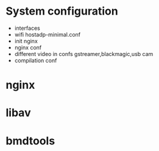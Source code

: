 # System configuration 

- interfaces
- wifi hostadp-minimal.conf
- init nginx
- nginx conf
- different video in confs gstreamer,blackmagic,usb cam
- compilation conf

# nginx

# libav

# bmdtools

